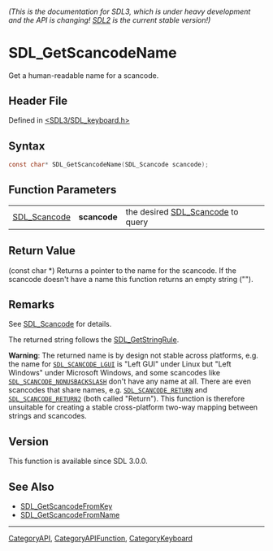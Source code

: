 ###### (This is the documentation for SDL3, which is under heavy development and the API is changing! [SDL2](https://wiki.libsdl.org/SDL2/) is the current stable version!)
# SDL_GetScancodeName

Get a human-readable name for a scancode.

## Header File

Defined in [<SDL3/SDL_keyboard.h>](https://github.com/libsdl-org/SDL/blob/main/include/SDL3/SDL_keyboard.h)

## Syntax

```c
const char* SDL_GetScancodeName(SDL_Scancode scancode);
```

## Function Parameters

|                              |              |                                                   |
| ---------------------------- | ------------ | ------------------------------------------------- |
| [SDL_Scancode](SDL_Scancode) | **scancode** | the desired [SDL_Scancode](SDL_Scancode) to query |

## Return Value

(const char *) Returns a pointer to the name for the scancode. If the
scancode doesn't have a name this function returns an empty string ("").

## Remarks

See [SDL_Scancode](SDL_Scancode) for details.

The returned string follows the [SDL_GetStringRule](SDL_GetStringRule).

**Warning**: The returned name is by design not stable across platforms,
e.g. the name for [`SDL_SCANCODE_LGUI`](SDL_SCANCODE_LGUI) is "Left GUI"
under Linux but "Left Windows" under Microsoft Windows, and some scancodes
like [`SDL_SCANCODE_NONUSBACKSLASH`](SDL_SCANCODE_NONUSBACKSLASH) don't
have any name at all. There are even scancodes that share names, e.g.
[`SDL_SCANCODE_RETURN`](SDL_SCANCODE_RETURN) and
[`SDL_SCANCODE_RETURN2`](SDL_SCANCODE_RETURN2) (both called "Return"). This
function is therefore unsuitable for creating a stable cross-platform
two-way mapping between strings and scancodes.

## Version

This function is available since SDL 3.0.0.

## See Also

- [SDL_GetScancodeFromKey](SDL_GetScancodeFromKey)
- [SDL_GetScancodeFromName](SDL_GetScancodeFromName)

----
[CategoryAPI](CategoryAPI), [CategoryAPIFunction](CategoryAPIFunction), [CategoryKeyboard](CategoryKeyboard)

